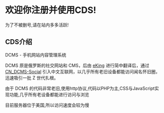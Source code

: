 # 欢迎你注册并使用CDS!

为了不被删号,请在站内多多活跃!

## CDS介绍
DCMS - 手机网站内容管理系统

DCMS 原是俄罗斯的社交网站和 CMS，后由 [eKing](https://github.com/eking-one) 进行简中翻译后，通过 [CN_DCMS-Social](http://dcms.net.cn/) 引入中文互联网，以几乎所有老旧设备都能访问闻名怀旧圈，迅速吸引一批 Z 世代扎根。

由于 DCMS 的代码非常老旧,使用http协议,代码以PHP为主,CSS与JavaScript实现功能,几乎所有老设备都能进行访问与浏览

目前服务器位于美国,所以访问速度会较为慢
